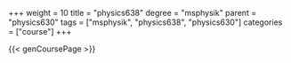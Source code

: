 +++
weight = 10
title = "physics638"
degree = "msphysik"
parent = "physics630"
tags = ["msphysik", "physics638", "physics630"]
categories = ["course"]
+++

{{< genCoursePage >}}
